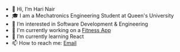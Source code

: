 - 👋 Hi, I’m Hari Nair
- 🎓 I am a Mechatronics Engineering Student at Queen's University
- 👀 I’m interested in Software Development & Engineering
- 🔭 I'm currently working on a [Fitness App](https://github.com/Jumner/FitnessApp)
- 🌱 I’m currently learning React
- 📫 How to reach me: [Email](mailto:hariknair139@gmail.com)

<!---
itsNairr/itsNairr is a ✨ special ✨ repository because its `README.md` (this file) appears on your GitHub profile.
You can click the Preview link to take a look at your changes.
--->
